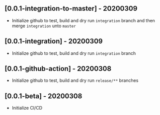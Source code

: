 ## [0.0.1-integration-to-master] - 20200309

- Initialize github to test, build and dry run `integration` branch and then merge `integration` unto `master`

## [0.0.1-integration] - 20200309

- Initialize github to test, build and dry run `integration` branch

## [0.0.1-github-action] - 20200308

- Initialize github to test, build and dry run `release/**` branches

## [0.0.1-beta] - 20200308

- Initialize CI/CD
